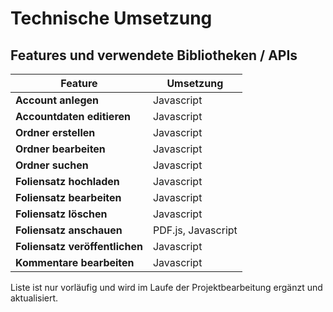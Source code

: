 # Technische Umsetzung

## Features und verwendete Bibliotheken / APIs

| Feature | Umsetzung |
|---------|-----------|
| **Account anlegen** | Javascript |
| **Accountdaten editieren** | Javascript |
| **Ordner erstellen** | Javascript |
| **Ordner bearbeiten** | Javascript |
| **Ordner suchen** | Javascript |
| **Foliensatz hochladen** | Javascript |
| **Foliensatz bearbeiten** | Javascript |
| **Foliensatz löschen** | Javascript |
| **Foliensatz anschauen** | PDF.js, Javascript |
| **Foliensatz veröffentlichen** | Javascript |
| **Kommentare bearbeiten** | Javascript |

Liste ist nur vorläufig und wird im Laufe der Projektbearbeitung ergänzt und aktualisiert.
